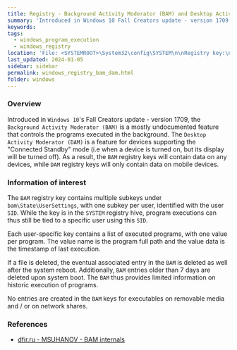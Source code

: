 ```yaml
---
title: Registry - Background Activity Moderator (BAM) and Desktop Activity Moderator (DAM)
summary: 'Introduced in Windows 10 Fall Creators update - version 1709, the Background Activity Moderator (BAM) is a mostly undocumented feature that controls the programs executed in the background.The Desktop Activity Moderator (DAM) is a feature for mobile devices, that support the "Connected Standby" mode (and thus hold no data on Windows desktop or server).\n\nIf a file is deleted, the eventual associated entry in the BAM is deleted as well after the system reboot. Additionally, BAM entries older than 7 days are deleted upon system boot.\n\nInformation of interest: program full path, timestamp of execution, and executing user (as the values are grouped by user SID).'
keywords:
tags:
  - windows_program_execution
  - windows_registry
location: 'File: <SYSTEMROOT>\System32\config\SYSTEM\n\nRegistry key:\nHKLM\SYSTEM\CurrentControlSet\Services\bam\UserSettings\<SID>\*\nHKLM\SYSTEM\CurrentControlSet\Services\dam\UserSettings\<SID>\*\n\nStarting from Windows 10 1809:\n HKLM\SYSTEM\CurrentControlSet\Services\bam\State\UserSettings\<SID>\*\nHKLM\SYSTEM\CurrentControlSet\Services\dam\State\UserSettings\<SID>\*'
last_updated: 2024-01-05
sidebar: sidebar
permalink: windows_registry_bam_dam.html
folder: windows
---
```


### Overview

Introduced in `Windows 10`'s Fall Creators update - version 1709, the
`Background Activity Moderator (BAM)` is a mostly undocumented feature that
controls the programs executed in the background. The
`Desktop Activity Moderator (DAM)` is a feature for devices supporting the
"Connected Standby" mode (i.e when a device is turned on, but its display will
be turned off). As a result, the `BAM` registry keys will contain data on any
devices, while `DAM` registry keys will only contain data on mobile devices.

### Information of interest

The `BAM` registry key contains multiple subkeys under
`bam\State\UserSettings`, with one subkey per user, identified with the user
`SID`. While the key is in the `SYSTEM` registry hive, program executions can
thus still be tied to a specific user using this `SID`.

Each user-specific key contains a list of executed programs, with one value per
program. The value name is the program full path and the value data is the
timestamp of last execution.

If a file is deleted, the eventual associated entry in the `BAM` is deleted as
well after the system reboot. Additionally, `BAM` entries older than 7 days are
deleted upon system boot. The `BAM` thus provides limited information on
historic execution of programs.

No entries are created in the `BAM` keys for executables on removable media
and / or on network shares.

### References

  - [dfir.ru - MSUHANOV - BAM internals](https://dfir.ru/2020/04/08/bam-internals/)
